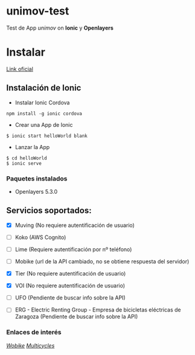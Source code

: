 
# unimov-test

Test de App *unimov* on **Ionic** y **Openlayers**

  

# Instalar

[Link oficial](https://ionicframework.com/docs/intro/installation/)

  
  

## Instalación de Ionic


* Instalar Ionic Cordova

```
npm install -g ionic cordova
```

* Crear una App de Ionic
  

```
$ ionic start helloWorld blank
```


* Lanzar la App


```
$ cd helloWorld
$ ionic serve
```

  
  

### Paquetes instalados

  

* Openlayers 5.3.0

  
  

## Servicios soportados:

* [x] Muving (No requiere autentificación de usuario)
* [ ] Koko (AWS Cognito)
* [ ] Lime (Requiere autentificación por nº teléfono)
* [ ] Mobike (url de la API cambiado, no se obtiene respuesta del servidor)
* [x] Tier (No requiere autentificación de usuario)
* [x] VOI (No requiere autentificación de usuario)
* [ ] UFO (Pendiente de buscar info sobre la API)
* [ ] ERG - Electric Renting Group - Empresa de bicicletas eléctricas de Zaragoza (Pendiente de buscar info sobre la API)


### Enlaces de interés
*[Wobike](https://github.com/ubahnverleih/WoBike)*
*[Multicycles](https://github.com/PierrickP/multicycles)*